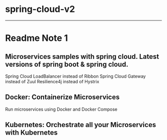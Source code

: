 # spring-cloud-v2

---
# Readme Note 1
## Microservices samples with spring cloud. Latest versions of spring boot & spring cloud. 

 Spring Cloud LoadBalancer instead of Ribbon
 Spring Cloud Gateway instead of Zuul
 Resilience4j instead of Hystrix

## Docker: Containerize Microservices
 Run microservices using Docker and Docker Compose

## Kubernetes: Orchestrate all your Microservices with Kubernetes


